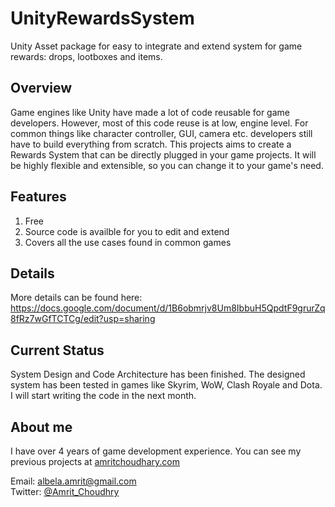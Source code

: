# UnityRewardsSystem
Unity Asset package for easy to integrate and extend system for game rewards: drops, lootboxes and items.

## Overview 
Game engines like Unity have made a lot of code reusable for game developers. However, most of this code reuse is at low, engine level. For common things like character controller, GUI, camera etc. developers still have to build everything from scratch. This projects aims to create a Rewards System that can be directly plugged in your game projects. It will be highly flexible and extensible, so you can change it to your game's need.

## Features
1. Free
2. Source code is availble for you to edit and extend
3. Covers all the use cases found in common games

## Details
More details can be found here:
https://docs.google.com/document/d/1B6obmrjv8Um8IbbuH5QpdtF9grurZq8fRz7wGfTCTCg/edit?usp=sharing

## Current Status
System Design and Code Architecture has been finished. The designed system has been tested in games like Skyrim, WoW, Clash Royale and Dota. I will start writing the code in the next month.

## About me
I have over 4 years of game development experience. You can see my previous projects at
[amritchoudhary.com](www.amritchoudhary.com)

Email: albela.amrit@gmail.com  
Twitter: [@Amrit_Choudhry](https://twitter.com/Amrit_Choudhry)
